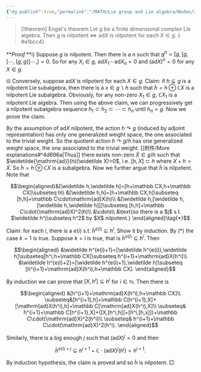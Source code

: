 ```yaml
---
{"dg-publish":true,"permalink":"/MATH/Lie group and Lie algebra/Nodes/2.2 Engel's theorem/","dgPassFrontmatter":true}
---
```



> [!theorem] Engel's theorem
> Let $g$ be a finite dimensional complex Lie algebra. Then $g$ is nilpotent $\iff$ $\mathrm{ad}X$ is nilpotent for each $X\in g$.
{ #e1bcc4}


**_Proof._**i) Suppose $g$ is nilpotent. Then there is a $n$ such that $g^n=[g,[g,[\cdots,[g,g]]\cdots,]=0$. So for any $X_i\in g$, $\mathrm{ad}X_1\cdots\mathrm{ad}X_n=0$ and $(\mathrm{ad}X)^n=0$ for any $X\in g$.

ii) Conversely, suppose $\mathrm{ad}X$ is nilpotent for each $X\in g$. Claim: if $h\subsetneq g$ is a nilpotent Lie subalgebra, then there is a $x\in g\backslash h$ such that $\tilde h=h\oplus \mathbb CX$ is a nilpotent Lie subalgebra. Obviously, for any non-zero $X_1\in g$, $\mathbb CX_1$ is a nilpotent Lie algebra. Then using the above claim, we can progressively get a nilpotent subalgebra sequence $h_1\subset h_2\subset\cdots\subset h_n$ until $h_n=g$. Now we prove the claim.

By the assumption of $\mathrm{ad}X$ nilpotent, the action $h\curvearrowright g$ (induced by adjoint representation) has only one generalized weight space, the one associated to the trivial weight. So the quotient action $h\curvearrowright g/h$ has one generalized weight space, the one associated to the trivial weight. [[附件/More explanations#^4d696a\|Thus]] there exists non-zero $\widetilde X\in g/h$ such that $\widetilde{\mathrm{ad}}(h)(\widetilde X)=0$, i.e. $[h,X]\subset h$ where $X+h=\tilde X$. So $\widetilde h=h\oplus\mathbb CX$ is a subalgebra. Now we further argue that $\widetilde h$ is nilpotent. Note that 

$$\begin{aligned}&[\widetilde h,\widetilde h]=[h+\mathbb CX,h+\mathbb CX]\subseteq h\\
&[\widetilde h,h]=[h+\mathbb CX,h]\subseteq [h,h]+\mathbb C\cdot\mathrm{ad}X(h)\\
&[\widetilde h,[\widetilde h,[\widetilde h,\widetilde h]]]\subseteq [h,h]+\mathbb C\cdot(\mathrm{ad}X)^2(h)\\
&\cdots\\
&\text{so there is a $j$ s.t. $\widetilde h^j\subseteq h^2$ by $X$ nilpotent.}
\end{aligned}\tag{*}$$

Claim: for each $i$, there is a $e(i)$ s.t. $\widetilde h^{e(i)}\subseteq h^i$. Show it by induction. By $(*)$ the case $k=1$ is true. Suppose $k=i$ is true, that is $\widetilde h^{e(i)}\subseteq h^i$. Then

$$\begin{aligned}
&\widetilde h^{e(i)+1}=[\widetilde h^{e(i)},\widetilde h]\subseteq[h^i,h+\mathbb CX]\subseteq h^{i+1}+\mathrm{ad}X(h^i)\\
&\widetilde h^{e(i)+2}=[\widetilde h^{e(i)+1},\widetilde h]\subseteq [h^{i+1}+\mathrm{ad}X(h^i),h+\mathbb CX]. 
\end{aligned}$$

By induction we can prove that $[X,h^i]\subseteq h^i$ for $i\in \mathbb{N}$. Then there is

$$\begin{aligned}
&[h^{i+1}+\mathrm{ad}X(h^i),h+\mathbb CX]\\
\subseteq&[h^{i+1},h]+\mathbb C[h^{i+1},X]+[\mathrm{ad}X(h^i),h]+\mathbb C[\mathrm{ad}X(h^i),X]\\
\subseteq& h^{i+1}+\mathbb C[h^{i+1},X]+([X,[h^i,h]]+[h^i,[h,x]])+\mathbb C\cdot(\mathrm{ad}X)^2(h^i)\\
\subseteq& h^{i+1}+\mathbb C\cdot(\mathrm{ad}X)^2(h^i).
\end{aligned}$$

Similarly, there is a big enough $j$ such that $(\mathrm{ad}X)^j=0$ and then

$$\widetilde h^{e(i)+j}\subseteq h^{i+1}+\mathbb C\cdot(\mathrm{ad}X)^j(h^i)=h^{i+1}.$$

By induction hypothesis, the claim is proved and so $\widetilde h$ is nilpotent.
□